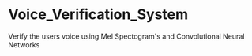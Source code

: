 # Voice_Verification_System
Verify the users voice using Mel Spectogram's and Convolutional Neural Networks
